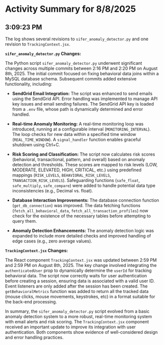 # Activity Summary for 8/8/2025

## 3:09:23 PM
The log shows several revisions to `sifer_anomaly_detector.py` and one revision to `TrackingContext.jsx`.

**`sifer_anomaly_detector.py` Changes:**

The Python script `sifer_anomaly_detector.py` underwent significant changes across multiple commits between 2:16 PM and 2:20 PM on August 8th, 2025.  The initial commit focused on fixing behavioral data joins within a MySQL database schema.  Subsequent commits added extensive functionality, including:

* **SendGrid Email Integration:**  The script was enhanced to send emails using the SendGrid API.  Error handling was implemented to manage API key issues and email sending failures. The SendGrid API key is loaded from a `.env` file, whose path is dynamically determined and error handled.

* **Real-time Anomaly Monitoring:**  A real-time monitoring loop was introduced, running at a configurable interval (`MONITORING_INTERVAL`).  The loop checks for new data within a specified time window (`REAL_TIME_WINDOW`).  A `signal_handler` function enables graceful shutdown using Ctrl+C.

* **Risk Scoring and Classification:**  The script now calculates risk scores (behavioral, transactional, pattern, and overall) based on anomaly detection and thresholds. These scores are mapped to risk levels (LOW, MODERATE, ELEVATED, HIGH, CRITICAL, etc.) using predefined mappings (`RISK_LEVELS`, `BEHAVIORAL_RISK_LEVELS`, `TRANSACTION_RISK_LEVELS`).  Safeguarding functions (`safe_float`, `safe_multiply`, `safe_compare`) were added to handle potential data type inconsistencies (e.g., Decimal vs. float).

* **Database Interaction Improvements:**  The database connection function (`get_db_connection`) was improved.  The data fetching functions (`fetch_all_behavioral_data`, `fetch_all_transaction_profiles`) now check for the existence of the necessary tables before attempting to query them.

* **Anomaly Detection Enhancements:**  The anomaly detection logic was expanded to include more detailed checks and improved handling of edge cases (e.g., zero average values).


**`TrackingContext.jsx` Changes:**

The React component `TrackingContext.jsx` was updated between 2:59 PM and 2:59 PM on August 8th, 2025. The key change involved integrating the `authenticatedUser` prop to dynamically determine the `userId` for tracking behavioral data.  The script now correctly waits for user authentication before creating a session, ensuring data is associated with a valid user ID. Event listeners are only added after the session has been created.  The `getBehavioralMetrics` function was added to return all the tracked data (mouse clicks, mouse movements, keystrokes, etc) in a format suitable for the back-end processing.


In summary, the `sifer_anomaly_detector.py` script evolved from a basic anomaly detection system to a more robust, real-time monitoring system with email alerts and risk scoring.  The `TrackingContext.jsx` component received an important update to improve its integration with user authentication.  Both components show evidence of well-considered design and error handling practices.
